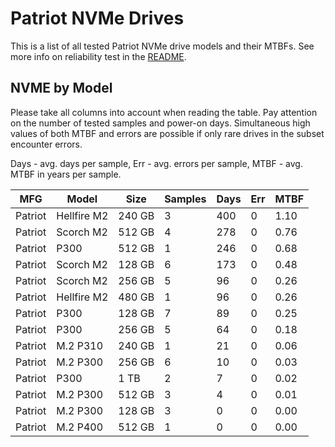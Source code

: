 Patriot NVMe Drives
===================

This is a list of all tested Patriot NVMe drive models and their MTBFs. See more
info on reliability test in the [README](https://github.com/linuxhw/SMART).

NVME by Model
------------

Please take all columns into account when reading the table. Pay attention on the
number of tested samples and power-on days. Simultaneous high values of both MTBF
and errors are possible if only rare drives in the subset encounter errors.

Days - avg. days per sample,
Err  - avg. errors per sample,
MTBF - avg. MTBF in years per sample.

| MFG       | Model              | Size   | Samples | Days  | Err   | MTBF |
|-----------|--------------------|--------|---------|-------|-------|------|
| Patriot   | Hellfire M2        | 240 GB | 3       | 400   | 0     | 1.10   |
| Patriot   | Scorch M2          | 512 GB | 4       | 278   | 0     | 0.76   |
| Patriot   | P300               | 512 GB | 1       | 246   | 0     | 0.68   |
| Patriot   | Scorch M2          | 128 GB | 6       | 173   | 0     | 0.48   |
| Patriot   | Scorch M2          | 256 GB | 5       | 96    | 0     | 0.26   |
| Patriot   | Hellfire M2        | 480 GB | 1       | 96    | 0     | 0.26   |
| Patriot   | P300               | 128 GB | 7       | 89    | 0     | 0.25   |
| Patriot   | P300               | 256 GB | 5       | 64    | 0     | 0.18   |
| Patriot   | M.2 P310           | 240 GB | 1       | 21    | 0     | 0.06   |
| Patriot   | M.2 P300           | 256 GB | 6       | 10    | 0     | 0.03   |
| Patriot   | P300               | 1 TB   | 2       | 7     | 0     | 0.02   |
| Patriot   | M.2 P300           | 512 GB | 3       | 4     | 0     | 0.01   |
| Patriot   | M.2 P300           | 128 GB | 3       | 0     | 0     | 0.00   |
| Patriot   | M.2 P400           | 512 GB | 1       | 0     | 0     | 0.00   |
